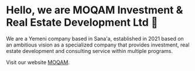 # Hello, we are MOQAM Investment & Real Estate Development Ltd 👋

We are a Yemeni company based in Sana'a, 
established in 2021 based on an ambitious vision as a specialized company that provides investment, real estate development and consulting service within multiple programs.

Visit our website  [MOQAM](https://moqam-ye.com/).

<!---
MOQAM-YE/MOQAM-YE is a ✨ special ✨ repository because its `README.md` (this file) appears on your GitHub profile.
You can click the Preview link to take a look at your changes.
--->
